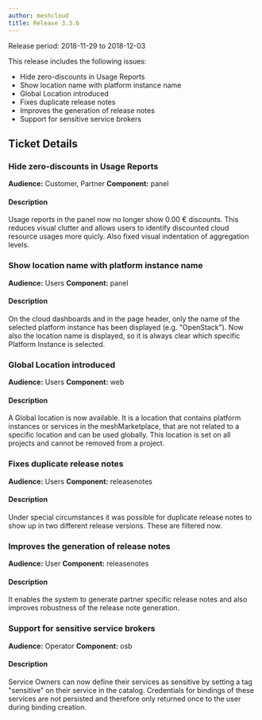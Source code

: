 ```yaml
---
author: meshcloud
title: Release 3.3.6
---
```


Release period: 2018-11-29 to 2018-12-03

This release includes the following issues:
* Hide zero-discounts in Usage Reports
* Show location name with platform instance name
* Global Location introduced
* Fixes duplicate release notes
* Improves the generation of release notes
* Support for sensitive service brokers
<!--truncate-->

## Ticket Details
### Hide zero-discounts in Usage Reports
**Audience:** Customer, Partner
**Component:** panel


#### Description
Usage reports in the panel now no longer show 0.00 € discounts. This reduces visual clutter and allows users
to identify discounted cloud resource usages more quicly. Also fixed visual indentation of aggregation levels.

### Show location name with platform instance name
**Audience:** Users
**Component:** panel


#### Description
On the cloud dashboards and in the page header, only the name of the selected platform instance has been displayed (e.g. "OpenStack"). Now also the location name is displayed, so it is always clear which specific Platform Instance is selected.

### Global Location introduced
**Audience:** Users
**Component:** web


#### Description
A Global location is now available. It is a location that contains platform instances or services in the meshMarketplace, that are not related to a specific location and can be used globally. This location is set on all projects and cannot be removed from a project.

### Fixes duplicate release notes
**Audience:** Users
**Component:** releasenotes


#### Description
Under special circumstances it was possible for duplicate release notes to show up in two different release versions. These are filtered now.

### Improves the generation of release notes
**Audience:** User
**Component:** releasenotes


#### Description
It enables the system to generate partner specific release notes and also improves robustness of the release note generation.

### Support for sensitive service brokers
**Audience:** Operator
**Component:** osb


#### Description
Service Owners can now define their services as sensitive by setting a tag "sensitive" on their service in the catalog. Credentials for bindings of these services are not persisted and therefore only returned once to the user during binding creation.

